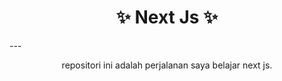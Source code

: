 <h1 style="text-align: center;">✨ Next Js ✨</h1>
---
<p style="text-align: center;">repositori ini adalah perjalanan saya belajar next js.</P>
